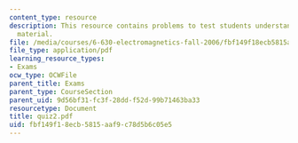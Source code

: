 ```yaml
---
content_type: resource
description: This resource contains problems to test students understanding of course
  material.
file: /media/courses/6-630-electromagnetics-fall-2006/fbf149f18ecb5815aaf9c78d5b6c05e5_quiz2.pdf
file_type: application/pdf
learning_resource_types:
- Exams
ocw_type: OCWFile
parent_title: Exams
parent_type: CourseSection
parent_uid: 9d56bf31-fc3f-28dd-f52d-99b71463ba33
resourcetype: Document
title: quiz2.pdf
uid: fbf149f1-8ecb-5815-aaf9-c78d5b6c05e5
---
```

